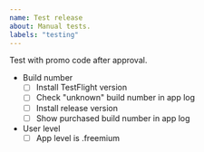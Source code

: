```yaml
---
name: Test release
about: Manual tests.
labels: "testing"
---
```


Test with promo code after approval.

- Build number
  - [ ] Install TestFlight version
  - [ ] Check "unknown" build number in app log
  - [ ] Install release version
  - [ ] Show purchased build number in app log

- User level
  - [ ] App level is .freemium
